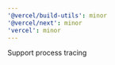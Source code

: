 ```yaml
---
'@vercel/build-utils': minor
'@vercel/next': minor
'vercel': minor
---
```


Support process tracing
